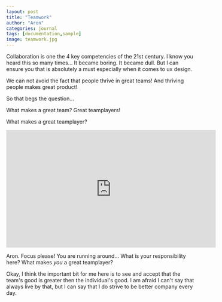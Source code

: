 ```yaml
---
layout: post
title: "Teamwork"
author: "Aron"
categories: journal
tags: [documentation,sample]
image: teamwork.jpg
---
```


Collaboration is one the 4 key competencies of the 21st century. I know you heard this so many times... It became boring. It became dull. But I can ensure you that is absolutely a must especially when it comes to ux design.

We can not avoid the fact that people thrive in great teams! And thriving people makes great product!

So that begs the question...

What makes a great team? Great teamplayers!

What makes a great teamplayer?

<iframe width="560" height="315" src="https://www.youtube.com/watch?v=Vyn_xLrtZaY" frameborder="0" allowfullscreen></iframe>

Aron. Focus please! You are running around... What is your responsibility here? What makes *you* a great teamplayer?

Okay, I think the important bit for me here is to see and accept that the team's good is greater then the individual's good. I am afraid I can't say that always live by that, but I can say that I do strive to be better company every day.
